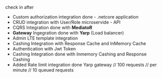 check in after 
- Custom authorization integration done - .netcore application
- CRUD integration with User/Role microservide - API 
- CQRS Integration done with **MediatoR**
- **Gateway** Ingegration done with **Yarp** (Load balancer)
- Admin LTE template integration
- Cashing Integration with Response Cache and InMemory Cache
- Authentication with Jwt Token
- Cashing Integration done with Inmemory Cashing and Response Cashing
- Added Rate limit integration done Yarp gateway // 100 requests // per minute // 10 queued requests
